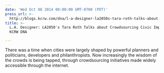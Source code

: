 ```yaml
---
date: 'Wed Oct 08 2014 00:00:00 GMT-0700 (PDT)'
press_url: >-
  http://blogs.kcrw.com/dna/l-a-designer-la2050s-tara-roth-talks-about-crowdsourcing-civic-improvement
title: >-
  L.A. Designer: LA2050′s Tara Roth Talks about Crowdsourcing Civic Improvement,
  KCRW DNA

---
```


There was a time when cities were largely shaped by powerful planners and politicians, developers and philanthropists. Now increasingly the wisdom of the crowds is being tapped, through crowdsourcing initiatives made widely accessible through the internet.
